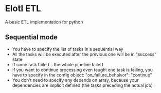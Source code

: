 # Elotl ETL
A basic ETL implementation for python

## Sequential mode
- You have to specify the list of tasks in a sequential way
- All the tasks will be executed after the previous one will be in "success" state
- If some task failed... the whole pipeline failed
- If you want to continue processing even taught one task is failing, you have to specify in the config object: "on_failure_behaivor": "continue"
- You don't need to specify any depends on array, because your dependencies are implicit defined (the tasks preceding the actual job)

